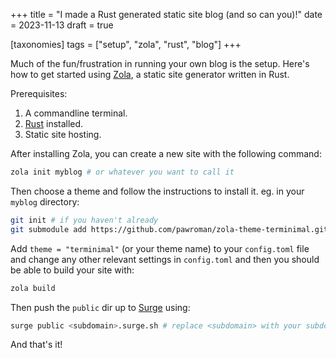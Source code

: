 +++
title = "I made a Rust generated static site blog (and so can you)!"
date = 2023-11-13
draft = true

[taxonomies]
tags = ["setup", "zola", "rust", "blog"]
+++

Much of the fun/frustration in running your own blog is the setup. Here's how to get started using [Zola](https://getzola.org), a static site generator written in Rust.

Prerequisites:

1. A commandline terminal.
2. [Rust](https://www.rust-lang.org/tools/install) installed.
3. Static site hosting.

<!-- more -->

After installing Zola, you can create a new site with the following command:

```bash
zola init myblog # or whatever you want to call it
```
Then choose a theme and follow the instructions to install it. eg. in your `myblog` directory:

```bash
git init # if you haven't already
git submodule add https://github.com/pawroman/zola-theme-terminimal.git themes/terminimal
```

Add `theme = "terminimal"` (or your theme name) to your `config.toml` file and change any other relevant settings in `config.toml` and then you should be able to build your site with:

```bash
zola build
```

Then push the `public` dir up to [Surge](https://surge.sh) using:

```bash
surge public <subdomain>.surge.sh # replace <subdomain> with your subdomain
```

And that's it!